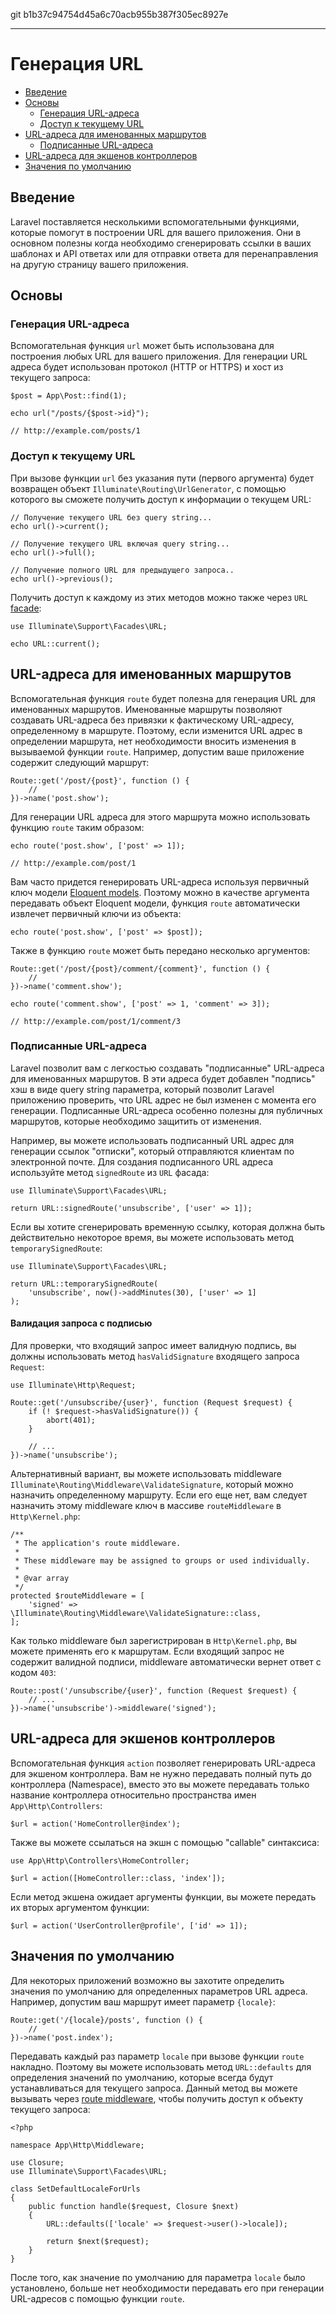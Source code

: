 git b1b37c94754d45a6c70acb955b387f305ec8927e

---

# Генерация URL

- [Введение](#introduction)
- [Основы](#the-basics)
    - [Генерация URL-адреса](#generating-basic-urls)
    - [Доступ к текущему URL](#accessing-the-current-url)
- [URL-адреса для именованных маршрутов](#urls-for-named-routes)
    - [Подписанные URL-адреса](#signed-urls)
- [URL-адреса для экшенов контроллеров](#urls-for-controller-actions)
- [Значения по умолчанию](#default-values)

<a name="introduction"></a>
## Введение

Laravel поставляется несколькими вспомогательными функциями, которые помогут в построении URL для вашего приложения. Они в основном полезны когда необходимо сгенерировать ссылки в ваших шаблонах и API ответах или для отправки ответа для перенаправления на другую страницу вашего приложения.

<a name="the-basics"></a>
## Основы

<a name="generating-basic-urls"></a>
### Генерация URL-адреса

Вспомогательная функция `url` может быть использована для построения любых URL для вашего приложения. Для генерации URL адреса будет использован протокол (HTTP or HTTPS) и хост из текущего запроса:

    $post = App\Post::find(1);

    echo url("/posts/{$post->id}");

    // http://example.com/posts/1

<a name="accessing-the-current-url"></a>
### Доступ к текущему URL

При вызове функции `url` без указания пути (первого аргумента) будет возвращен объект `Illuminate\Routing\UrlGenerator`, с помощью которого вы сможете получить доступ к информации о текущем URL:

    // Получение текущего URL без query string...
    echo url()->current();

    // Получение текущего URL включая query string...
    echo url()->full();

    // Получение полного URL для предыдущего запроса..
    echo url()->previous();

Получить доступ к каждому из этих методов можно также через `URL` [facade](/docs/{{version}}/facades):

    use Illuminate\Support\Facades\URL;

    echo URL::current();

<a name="urls-for-named-routes"></a>
## URL-адреса для именованных маршрутов

Вспомогательная функция `route` будет полезна для генерация URL для именованных маршрутов. Именованные маршруты позволяют создавать URL-адреса без привязки к фактическому URL-адресу, определенному в маршруте. Поэтому, если изменится URL адрес в определении маршрута, нет необходимости вносить изменения в вызываемой функции `route`. Например, допустим ваше приложение содержит следующий маршрут: 

    Route::get('/post/{post}', function () {
        //
    })->name('post.show');

Для генерации URL адреса для этого маршрута можно использовать функцию `route` таким образом:

    echo route('post.show', ['post' => 1]);

    // http://example.com/post/1

Вам часто придется генерировать URL-адреса используя первичный ключ модели [Eloquent models](/docs/{{version}}/eloquent). Поэтому можно в качестве аргумента передавать объект Eloquent модели, функция `route` автоматически извлечет первичный ключи из объекта:

    echo route('post.show', ['post' => $post]);

Также в функцию `route` может быть передано несколько аргументов:

    Route::get('/post/{post}/comment/{comment}', function () {
        //
    })->name('comment.show');

    echo route('comment.show', ['post' => 1, 'comment' => 3]);

    // http://example.com/post/1/comment/3

<a name="signed-urls"></a>
### Подписанные URL-адреса

Laravel позволит вам с легкостью создавать "подписанные" URL-адреса для именованных маршрутов. В эти адреса будет добавлен "подпись" хэш в виде query string параметра, который позволит Laravel приложению проверить, что URL адрес не был изменен с момента его генерации. Подписанные URL-адреса особенно полезны для публичных маршрутов, которые необходимо защитить от изменения.

Например, вы можете использовать подписанный URL адрес для генерации ссылок "отписки", который отправляются клиентам по электронной почте. Для создания подписанного URL адреса используйте метод `signedRoute` из `URL` фасада:

    use Illuminate\Support\Facades\URL;

    return URL::signedRoute('unsubscribe', ['user' => 1]);

Если вы хотите сгенерировать временную ссылку, которая должна быть действительно некоторое время, вы можете использовать метод `temporarySignedRoute`:

    use Illuminate\Support\Facades\URL;

    return URL::temporarySignedRoute(
        'unsubscribe', now()->addMinutes(30), ['user' => 1]
    );

#### Валидация запроса с подписью

Для проверки, что входящий запрос имеет валидную подпись, вы должны использовать метод `hasValidSignature` входящего запроса `Request`:

    use Illuminate\Http\Request;

    Route::get('/unsubscribe/{user}', function (Request $request) {
        if (! $request->hasValidSignature()) {
            abort(401);
        }

        // ...
    })->name('unsubscribe');

Альтернативный вариант, вы можете использовать middleware `Illuminate\Routing\Middleware\ValidateSignature`, который можно назначить определенному маршруту. Если его еще нет, вам следует назначить этому middleware ключ в массиве `routeMiddleware` в `Http\Kernel.php`:

    /**
     * The application's route middleware.
     *
     * These middleware may be assigned to groups or used individually.
     *
     * @var array
     */
    protected $routeMiddleware = [
        'signed' => \Illuminate\Routing\Middleware\ValidateSignature::class,
    ];

Как только middleware был зарегистрирован в `Http\Kernel.php`, вы можете применять его к маршрутам. Если входящий запрос не содержит валидной подписи, middleware автоматически вернет ответ с кодом `403`:

    Route::post('/unsubscribe/{user}', function (Request $request) {
        // ...
    })->name('unsubscribe')->middleware('signed');

<a name="urls-for-controller-actions"></a>
## URL-адреса для экшенов контроллеров

Вспомогательная функция `action` позволяет генерировать URL-адреса для экшеном контроллера. Вам не нужно передавать полный путь до контроллера (Namespace), вместо это вы можете передавать только название контроллера относительно пространства имен `App\Http\Controllers`:

    $url = action('HomeController@index');

Также вы можете ссылаться на экшн с помощью "callable" синтаксиса:

    use App\Http\Controllers\HomeController;

    $url = action([HomeController::class, 'index']);

Если метод экшена ожидает аргументы функции, вы можете передать их вторых аргументом функции:

    $url = action('UserController@profile', ['id' => 1]);

<a name="default-values"></a>
## Значения по умолчанию

Для некоторых приложений возможно вы захотите определить значения по умолчанию для определенных параметров URL адреса. Например, допустим ваш маршрут имеет параметр `{locale}`:

    Route::get('/{locale}/posts', function () {
        //
    })->name('post.index');

Передавать каждый раз параметр `locale` при вызове функции `route` накладно. Поэтому вы можете использовать метод `URL::defaults` для определения значений по умолчанию, которые всегда будут устанавливаться для текущего запроса. Данный метод вы можете вызывать через [route middleware](/docs/{{version}}/middleware#assigning-middleware-to-routes), чтобы получить доступ к объекту текущего запроса:

    <?php

    namespace App\Http\Middleware;

    use Closure;
    use Illuminate\Support\Facades\URL;

    class SetDefaultLocaleForUrls
    {
        public function handle($request, Closure $next)
        {
            URL::defaults(['locale' => $request->user()->locale]);

            return $next($request);
        }
    }

После того, как значение по умолчанию для параметра `locale` было установлено, больше нет необходимости передавать его при генерации URL-адресов с помощью функции `route`.
